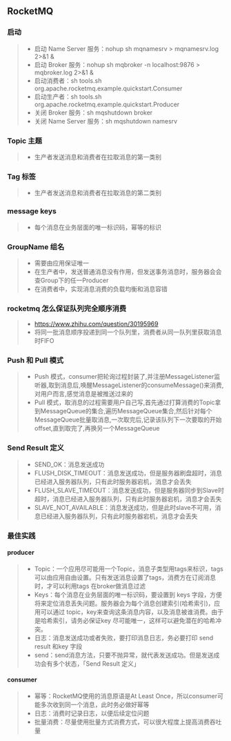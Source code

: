 ## RocketMQ

### 启动
> * 启动 Name Server 服务：nohup sh mqnamesrv > mqnamesrv.log 2>&1 &
> * 启动 Broker 服务：nohup sh mqbroker -n localhost:9876 > mqbroker.log 2>&1 &
> * 启动消费者：sh tools.sh org.apache.rocketmq.example.quickstart.Consumer
> * 启动生产者：sh tools.sh org.apache.rocketmq.example.quickstart.Producer
> * 关闭 Broker 服务：sh mqshutdown broker
> * 关闭 Name Server 服务：sh mqshutdown namesrv

### Topic 主题
> * 生产者发送消息和消费者在拉取消息的第一类别

### Tag 标签
> * 生产者发送消息和消费者在拉取消息的第二类别
 
### message keys 
> * 每个消息在业务层面的唯一标识码，幂等的标识

### GroupName 组名
> * 需要由应用保证唯一
> * 在生产者中，发送普通消息没有作用，但发送事务消息时，服务器会会查Group下的任一Producer
> * 在消费者中，实现消息消费的负载均衡和消息容错

### rocketmq 怎么保证队列完全顺序消费
> * https://www.zhihu.com/question/30195969
> * 将同一批消息顺序投递到同一个队列里，消费者从同一队列里获取消息时FIFO

### Push 和 Pull 模式
> * Push 模式，consumer把轮询过程封装了,并注册MessageListener监听器,取到消息后,唤醒MessageListener的consumeMessage()来消费,对用户而言,感觉消息是被推送过来的
> * Pull 模式，取消息的过程需要用户自己写,首先通过打算消费的Topic拿到MessageQueue的集合,遍历MessageQueue集合,然后针对每个MessageQueue批量取消息,一次取完后,记录该队列下一次要取的开始offset,直到取完了,再换另一个MessageQueue

### Send Result 定义
> * SEND_OK：消息发送成功
> * FLUSH_DISK_TIMEOUT：消息发送成功，但是服务器刷盘超时，消息已经进入服务器队列，只有此时服务器宕机，消息才会丢失
> * FLUSH_SLAVE_TIMEOUT：消息发送成功，但是服务器同步到Slave时超时，消息已经进入服务器队列，只有此时服务器宕机，消息才会丢失
> * SLAVE_NOT_AVAILABLE：消息发送成功，但是此时slave不可用，消息已经进入服务器队列，只有此时服务器宕机，消息才会丢失

### 最佳实践

#### producer
> * Topic：一个应用尽可能用一个Topic，消息子类型用tags来标识，tags可以由应用自由设置。只有发送消息设置了tags，消费方在订阅消息时，才可以利用tags 在broker做消息过滤
> * Keys：每个消息在业务层面的唯一标识码，要设置到 keys 字段，方便将来定位消息丢失问题。服务器会为每个消息创建索引(哈希索引)，应用可以通过 topic，key来查询这条消息内容，以及消息被谁消费。由于是哈希索引，请务必保证key 尽可能唯一，这样可以避免潜在的哈希冲突。
> * 日志：消息发送成功或者失败，要打印消息日志，务必要打印 send result 和key 字段
> * send：send消息方法，只要不抛异常，就代表发送成功。但是发送成功会有多个状态，「Send Result 定义」

#### consumer
> * 幂等：RocketMQ使用的消息原语是At Least Once，所以consumer可能多次收到同一个消息，此时务必做好幂等
> * 日志：消费时记录日志，以便后续定位问题
> * 批量消费：尽量使用批量方式消费方式，可以很大程度上提高消费吞吐量
    
